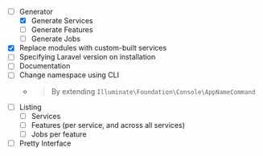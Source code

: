 - [ ] Generator
    - [x] Generate Services
    - [ ] Generate Features
    - [ ] Generate Jobs
- [x] Replace modules with custom-built services
- [ ] Specifying Laravel version on installation
- [ ] Documentation
- [ ] Change namespace using CLI
    - > By extending `Illuminate\Foundation\Console\AppNameCommand`
- [ ] Listing
    - [ ] Services
    - [ ] Features (per service, and across all services)
    - [ ] Jobs per feature
- [ ] Pretty Interface
